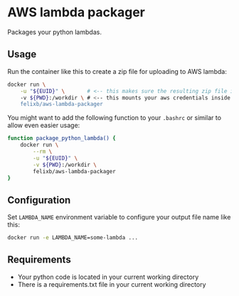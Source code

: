# AWS lambda packager 

Packages your python lambdas.

## Usage

Run the container like this to create a zip file for uploading to AWS lambda:

```bash
docker run \
    -u "${EUID}" \       # <-- this makes sure the resulting zip file is owned by you (and not by root)
    -v ${PWD}:/workdir \ # <-- this mounts your aws credentials inside the container's home dir
    felixb/aws-lambda-packager
```

You might want to add the following function to your `.bashrc` or similar to allow even easier usage:

```bash
function package_python_lambda() {
    docker run \
        --rm \
        -u "${EUID}" \
        -v ${PWD}:/workdir \
        felixb/aws-lambda-packager
}
```

## Configuration

Set `LAMBDA_NAME` environment variable to configure your output file name like this:

```bash
docker run -e LAMBDA_NAME=some-lambda ...
```

## Requirements

* Your python code is located in your current working directory
* There is a requirements.txt file in your current working directory

